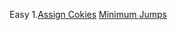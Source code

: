 Easy
1.[Assign Cokies](https://leetcode.com/problems/assign-cookies/)
[Minimum Jumps](https://www.geeksforgeeks.org/problems/minimum-number-of-jumps-1587115620/1)
